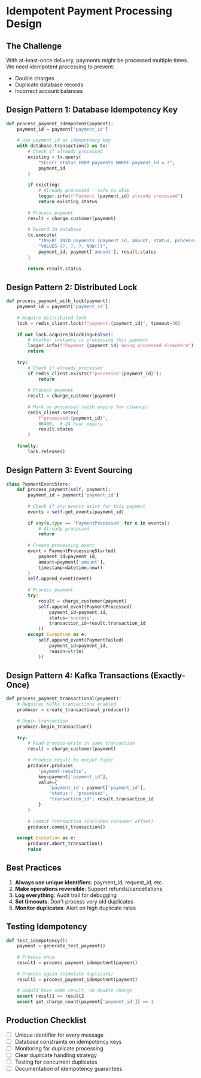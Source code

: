 # Idempotent Payment Processing Design

## The Challenge

With at-least-once delivery, payments might be processed multiple times. We need idempotent processing to prevent:
- Double charges
- Duplicate database records
- Incorrect account balances

## Design Pattern 1: Database Idempotency Key

```python
def process_payment_idempotent(payment):
    payment_id = payment['payment_id']
    
    # Use payment_id as idempotency key
    with database.transaction() as tx:
        # Check if already processed
        existing = tx.query(
            "SELECT status FROM payments WHERE payment_id = ?",
            payment_id
        )
        
        if existing:
            # Already processed - safe to skip
            logger.info(f"Payment {payment_id} already processed")
            return existing.status
        
        # Process payment
        result = charge_customer(payment)
        
        # Record in database
        tx.execute(
            "INSERT INTO payments (payment_id, amount, status, processed_at) "
            "VALUES (?, ?, ?, NOW())",
            payment_id, payment['amount'], result.status
        )
        
        return result.status
```

## Design Pattern 2: Distributed Lock

```python
def process_payment_with_lock(payment):
    payment_id = payment['payment_id']
    
    # Acquire distributed lock
    lock = redis_client.lock(f"payment:{payment_id}", timeout=30)
    
    if not lock.acquire(blocking=False):
        # Another instance is processing this payment
        logger.info(f"Payment {payment_id} being processed elsewhere")
        return
    
    try:
        # Check if already processed
        if redis_client.exists(f"processed:{payment_id}"):
            return
        
        # Process payment
        result = charge_customer(payment)
        
        # Mark as processed (with expiry for cleanup)
        redis_client.setex(
            f"processed:{payment_id}",
            86400,  # 24 hour expiry
            result.status
        )
        
    finally:
        lock.release()
```

## Design Pattern 3: Event Sourcing

```python
class PaymentEventStore:
    def process_payment(self, payment):
        payment_id = payment['payment_id']
        
        # Check if any events exist for this payment
        events = self.get_events(payment_id)
        
        if any(e.type == 'PaymentProcessed' for e in events):
            # Already processed
            return
        
        # Create processing event
        event = PaymentProcessingStarted(
            payment_id=payment_id,
            amount=payment['amount'],
            timestamp=datetime.now()
        )
        self.append_event(event)
        
        # Process payment
        try:
            result = charge_customer(payment)
            self.append_event(PaymentProcessed(
                payment_id=payment_id,
                status='success',
                transaction_id=result.transaction_id
            ))
        except Exception as e:
            self.append_event(PaymentFailed(
                payment_id=payment_id,
                reason=str(e)
            ))
```

## Design Pattern 4: Kafka Transactions (Exactly-Once)

```python
def process_payment_transactional(payment):
    # Requires Kafka transactions enabled
    producer = create_transactional_producer()
    
    # Begin transaction
    producer.begin_transaction()
    
    try:
        # Read-process-write in same transaction
        result = charge_customer(payment)
        
        # Produce result to output topic
        producer.produce(
            'payment-results',
            key=payment['payment_id'],
            value={
                'payment_id': payment['payment_id'],
                'status': 'processed',
                'transaction_id': result.transaction_id
            }
        )
        
        # Commit transaction (includes consumer offset)
        producer.commit_transaction()
        
    except Exception as e:
        producer.abort_transaction()
        raise
```

## Best Practices

1. **Always use unique identifiers**: payment_id, request_id, etc.
2. **Make operations reversible**: Support refunds/cancellations
3. **Log everything**: Audit trail for debugging
4. **Set timeouts**: Don't process very old duplicates
5. **Monitor duplicates**: Alert on high duplicate rates

## Testing Idempotency

```python
def test_idempotency():
    payment = generate_test_payment()
    
    # Process once
    result1 = process_payment_idempotent(payment)
    
    # Process again (simulate duplicate)
    result2 = process_payment_idempotent(payment)
    
    # Should have same result, no double charge
    assert result1 == result2
    assert get_charge_count(payment['payment_id']) == 1
```

## Production Checklist

- [ ] Unique identifier for every message
- [ ] Database constraints on idempotency keys
- [ ] Monitoring for duplicate processing
- [ ] Clear duplicate handling strategy
- [ ] Testing for concurrent duplicates
- [ ] Documentation of idempotency guarantees